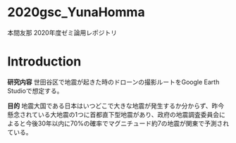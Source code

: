 # 2020gsc_YunaHomma
本間友那 2020年度ゼミ論用レポジトリ

# Introduction
**研究内容**
世田谷区で地震が起きた時のドローンの撮影ルートをGoogle Earth Studioで想定する。

**目的**
地震大国である日本はいつどこで大きな地震が発生するか分からず、昨今懸念されている大地震の1つに首都直下型地震があり、政府の地震調査委員会によると今後30年以内に70%の確率でマグニチュード約7の地震が関東で予測されている。
